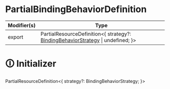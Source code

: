 # PartialBindingBehaviorDefinition

| Modifier(s)                            | Type                     |
|----------------------------------------|--------------------------|
| export | PartialResourceDefinition&lt;{ strategy?: [BindingBehaviorStrategy](https://hamedfathi.gitbook.io/aurelia-2-doc-api/runtime/resources/enum/binding-behavior/bindingbehaviorstrategy) &#124; undefined; }&gt; |

# &#128712; Initializer

PartialResourceDefinition<{
strategy?: BindingBehaviorStrategy;
}>